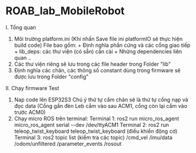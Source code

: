 # ROAB_lab_MobileRobot
I. Tổng quan

1. Môi trường platform.ini (Khi nhấn Save file ini platformIO sẽ thực hiện build code)
   File bao gồm: + Định nghĩa phần cứng và các cổng giao tiếp
                 + lib_deps: các thư viện (có sẵn) cần cài
                 + Những dependencies liên quan ..
2. Các thư viện riêng sẽ lưu trong các file header trong Folder "lib"
3. Định nghĩa các chân, các thông số constant dùng trong firmware sẽ được lưu trong Folder "config"

II. Chạy firmware 
Test
1. Nap code lên ESP32S3 Chú ý thứ tự cắm chân sẽ là thứ tự cổng nạp và đọc data (Cổng gần đèn Leb cắm vào sau ACM1, cổng còn lại cắm vào trước ACM0)
2. Chạy micro ROS trên terminal: 
   Terminal 1: ros2 run micro_ros_agent micro_ros_agent serial --dev /dev/ttyACM1
   Terminal 2: ros2 run teleop_twist_keyboard teleop_twist_keyboard  (điều khiển động cơ)
   Terminal 3: ros2 topic list (kiểm tra các topic)
    /cmd_vel
    /imu/data
    /odom/unfiltered
    /parameter_events
    /rosout
